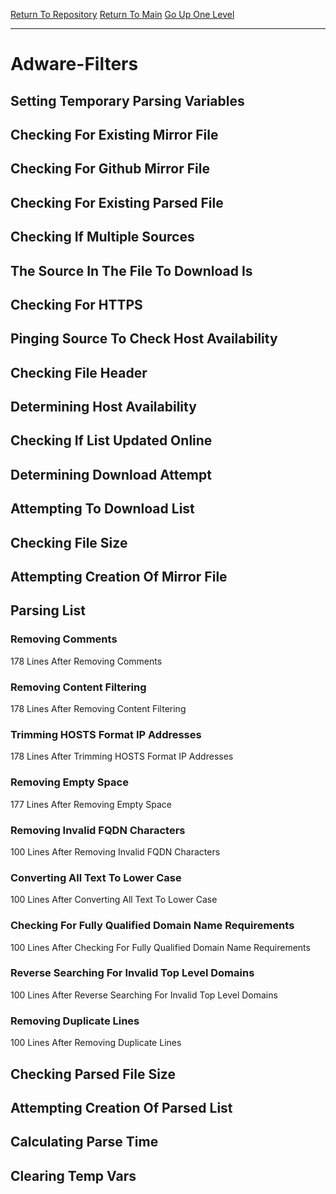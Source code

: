 [Return To Repository](https://github.com/deathbybandaid/piholeparser/)
[Return To Main](https://github.com/deathbybandaid/piholeparser/blob/master/RecentRunLogs/Mainlog.md)
[Go Up One Level](https://github.com/deathbybandaid/piholeparser/blob/master/RecentRunLogs/TopLevelScripts/30-Processing-Blacklists.md)
____________________________________
# Adware-Filters
## Setting Temporary Parsing Variables
## Checking For Existing Mirror File
## Checking For Github Mirror File
## Checking For Existing Parsed File
## Checking If Multiple Sources
## The Source In The File To Download Is
## Checking For HTTPS
## Pinging Source To Check Host Availability
## Checking File Header
## Determining Host Availability
## Checking If List Updated Online
## Determining Download Attempt
## Attempting To Download List
## Checking File Size
## Attempting Creation Of Mirror File
## Parsing List
### Removing Comments
178 Lines After Removing Comments
### Removing Content Filtering
178 Lines After Removing Content Filtering
### Trimming HOSTS Format IP Addresses
178 Lines After Trimming HOSTS Format IP Addresses
### Removing Empty Space
177 Lines After Removing Empty Space
### Removing Invalid FQDN Characters
100 Lines After Removing Invalid FQDN Characters
### Converting All Text To Lower Case
100 Lines After Converting All Text To Lower Case
### Checking For Fully Qualified Domain Name Requirements
100 Lines After Checking For Fully Qualified Domain Name Requirements
### Reverse Searching For Invalid Top Level Domains
100 Lines After Reverse Searching For Invalid Top Level Domains
### Removing Duplicate Lines
100 Lines After Removing Duplicate Lines
## Checking Parsed File Size
## Attempting Creation Of Parsed List
## Calculating Parse Time
## Clearing Temp Vars

